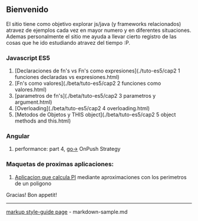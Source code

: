 ## Bienvenido

El sitio tiene como objetivo explorar js/java (y frameworks relacionados) atravez de ejemplos cada vez en mayor numero y en diferentes situaciones. Ademas personalmente el sitio me ayuda a llevar cierto registro de las cosas que he ido estudiando atravez del tiempo  :P.


### Javascript ES5
1. [Declaraciones de fn's vs Fn's como expresiones](./tuto-es5/cap2 1 funciones declaradas vs expresiones.html)
2. [Fn's como valores](./beta/tuto-es5/cap2 2 funciones como valores.html)
3. [parametros de fn's](./beta/tuto-es5/cap2 3 parametros y argument.html) 
4. [Overloading](./beta/tuto-es5/cap2 4 overloading.html)
5. [Metodos de Objetos y THIS object](./beta/tuto-es5/cap2 5 object methods and this.html)


### Angular
<!-- 1. Component instantiaton/destruction (constructor, ngOnInit, ngOnDestroy) -->
1. performance: part 4, [go->](https://blog.ninja-squad.com/2018/09/27/angular-performances-part-4/) OnPush Strategy

### Maquetas de proximas aplicaciones:
<!-- 1. [Sistema de Administracion de Personal](./sysvac/login.html) - modulo de vacaciones --> 
1. [Aplicacion que calcula PI](https://raw.githubusercontent.com/israel-altamira/8_math/matematicas/math/src/app/app.component.ts) mediante aproximaciones con los perimetros de un poligono

Gracias! Bon appetit!

--------------------------------------------------------------------------------

[markup style-guide page](markdown-sample.md) - markdown-sample.md<br>
